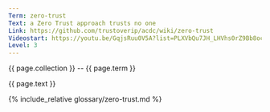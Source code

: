 ```yaml
---
Term: zero-trust
Text: a Zero Trust approach trusts no one
Link: https://github.com/trustoverip/acdc/wiki/zero-trust
Videostart: https://youtu.be/GqjsRuu0V5A?list=PLXVbQu7JH_LHVhs0rZ9Bb8ocyKlPljkaG&t=55m37s
Level: 3
---
```


{{ page.collection }} -- {{ page.term }}

   {{ page.text }}

{% include_relative glossary/zero-trust.md %}
